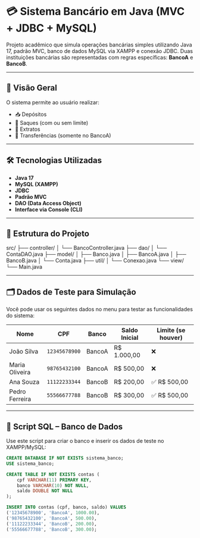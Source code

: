 # 💳 Sistema Bancário em Java (MVC + JDBC + MySQL)

Projeto acadêmico que simula operações bancárias simples utilizando Java 17, padrão MVC, banco de dados MySQL via XAMPP e conexão JDBC. Duas instituições bancárias são representadas com regras específicas: **BancoA** e **BancoB**.

---

## 🧠 Visão Geral

O sistema permite ao usuário realizar:

- 📥 Depósitos
- 💸 Saques (com ou sem limite)
- 📄 Extratos
- 🔁 Transferências (somente no BancoA)

---

## 🛠️ Tecnologias Utilizadas

- **Java 17**
- **MySQL (XAMPP)**
- **JDBC**
- **Padrão MVC**
- **DAO (Data Access Object)**
- **Interface via Console (CLI)**

---

## 📁 Estrutura do Projeto

src/
├── controller/
│ └── BancoController.java
├── dao/
│ └── ContaDAO.java
├── model/
│ ├── Banco.java
│ ├── BancoA.java
│ ├── BancoB.java
│ └── Conta.java
├── util/
│ └── Conexao.java
└── view/
└── Main.java


---

## 🗂️ Dados de Teste para Simulação

Você pode usar os seguintes dados no menu para testar as funcionalidades do sistema:

| Nome               | CPF          | Banco   | Saldo Inicial | Limite (se houver) |
|--------------------|--------------|---------|---------------|--------------------|
| João Silva         | `12345678900`| BancoA  | R$ 1.000,00    | ❌                 |
| Maria Oliveira     | `98765432100`| BancoA  | R$ 500,00      | ❌                 |
| Ana Souza          | `11122233344`| BancoB  | R$ 200,00      | ✅ R$ 500,00       |
| Pedro Ferreira     | `55566677788`| BancoB  | R$ 300,00      | ✅ R$ 500,00       |

---

## 🧾 Script SQL – Banco de Dados

Use este script para criar o banco e inserir os dados de teste no XAMPP/MySQL:

```sql
CREATE DATABASE IF NOT EXISTS sistema_banco;
USE sistema_banco;

CREATE TABLE IF NOT EXISTS contas (
    cpf VARCHAR(11) PRIMARY KEY,
    banco VARCHAR(10) NOT NULL,
    saldo DOUBLE NOT NULL
);

INSERT INTO contas (cpf, banco, saldo) VALUES
('12345678900', 'BancoA', 1000.00),
('98765432100', 'BancoA', 500.00),
('11122233344', 'BancoB', 200.00),
('55566677788', 'BancoB', 300.00);

